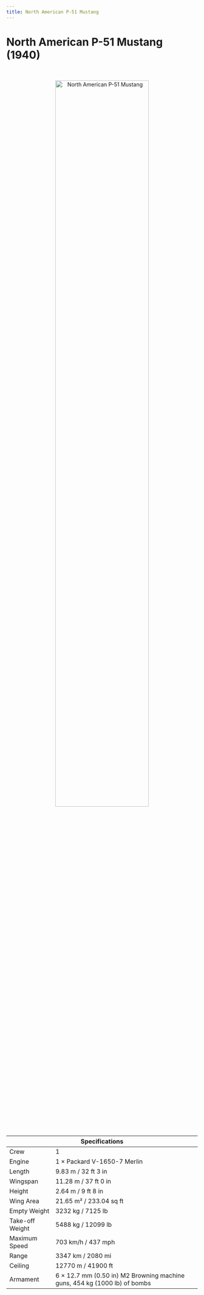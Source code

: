 ```yaml
---
title: North American P-51 Mustang
---
```


<h1 class="center-header">North American P-51 Mustang (1940)</h1>

<br>

<p align="center">
  <img src="../images/north_american_p-51_mustang.jpg" alt="North American P-51 Mustang" width="70%">
</p>

<br>

<table class="table_component">
  <thead>
    <tr>
      <th colspan="2" class="header">Specifications</th>
    </tr>
  </thead>
  <tbody>
    <tr>
      <td>Crew</td>
      <td>1</td>
    </tr>
    <tr>
      <td>Engine</td>
      <td>1 × Packard V-1650-7 Merlin</td>
    </tr>
    <tr>
      <td>Length</td>
      <td>9.83 m / 32 ft 3 in</td>
    </tr>
    <tr>
      <td>Wingspan</td>
      <td>11.28 m / 37 ft 0 in</td>
    </tr>
    <tr>
      <td>Height</td>
      <td>2.64 m / 9 ft 8 in</td>
    </tr>
    <tr>
      <td>Wing Area</td>
      <td>21.65 m² / 233.04 sq ft</td>
    </tr>
    <tr>
      <td>Empty Weight</td>
      <td>3232 kg / 7125 lb</td>
    </tr>
    <tr>
      <td>Take-off Weight</td>
      <td>5488 kg / 12099 lb</td>
    </tr>
    <tr>
      <td>Maximum Speed</td>
      <td>703 km/h / 437 mph</td>
    </tr>
    <tr>
      <td>Range</td>
      <td>3347 km / 2080 mi</td>
    </tr>
    <tr>
      <td>Ceiling</td>
      <td>12770 m / 41900 ft</td>
    </tr>
    <tr>
      <td>Armament</td>
      <td>6 × 12.7 mm (0.50 in) M2 Browning machine guns, 454 kg (1000 lb) of bombs</td>
    </tr>
  </tbody>
</table>